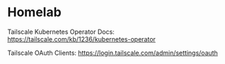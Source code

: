 # Homelab

Tailscale Kubernetes Operator Docs: https://tailscale.com/kb/1236/kubernetes-operator

Tailscale OAuth Clients: https://login.tailscale.com/admin/settings/oauth
